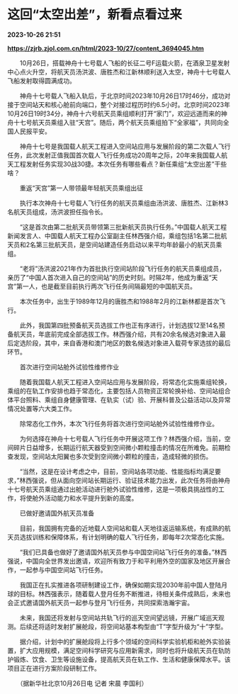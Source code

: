 # 这回“太空出差”，新看点看过来

**2023-10-26 21:51**

**https://zjrb.zjol.com.cn/html/2023-10/27/content_3694045.htm**

　　10月26日，搭载神舟十七号载人飞船的长征二号F运载火箭，在酒泉卫星发射中心点火升空，将航天员汤洪波、唐胜杰和江新林顺利送入太空，神舟十七号载人飞船发射取得圆满成功。

　　神舟十七号载人飞船入轨后，于北京时间2023年10月26日17时46分，成功对接于空间站天和核心舱前向端口，整个对接过程历时约6.5小时。北京时间2023年10月26日19时34分，神舟十六号航天员乘组顺利打开“家门”，欢迎远道而来的神舟十七号航天员乘组入驻“天宫”。随后，两个航天员乘组拍下“全家福”，共同向全国人民报平安。

　　神舟十七号是我国载人航天工程进入空间站应用与发展阶段的第二次载人飞行任务，此次发射正值我国首次载人飞行任务成功20周年之际，20年来我国载人航天工程发射任务实现30战30捷。本次任务有哪些看点？新任乘组“太空出差”干些啥？

　　重返“天宫”第一人带领最年轻航天员乘组出征

　　执行本次神舟十七号载人飞行任务的航天员乘组由汤洪波、唐胜杰、江新林3名航天员组成，汤洪波担任指令长。

　　“这是首次由第二批航天员带领第三批新航天员执行任务。”中国载人航天工程新闻发言人、中国载人航天工程办公室副主任林西强介绍，乘组包括1名第二批航天员和2名第三批航天员，是空间站建造任务启动以来平均年龄最小的航天员乘组。

　　“老将”汤洪波2021年作为首批执行空间站阶段飞行任务的航天员乘组成员，亲历了“中国人首次进入自己的空间站”的历史时刻。时隔2年，他成为重返“天宫”第一人，也是截至目前执行两次飞行任务间隔最短的中国航天员。

　　本次任务中，出生于1989年12月的唐胜杰和1988年2月的江新林都是首次飞行。

　　此外，我国第四批预备航天员选拔工作也正有序进行，计划选拔12至14名预备航天员，年底前完成全部选拔工作。林西强介绍，共有20余名候选对象进入最后定选阶段，其中，来自香港和澳门地区的数名候选对象进入载荷专家选拔的最后环节。

　　首次进行空间站舱外试验性维修作业

　　随着我国载人航天工程进入空间站应用与发展阶段，将常态化实施乘组轮换，乘组的在轨工作安排也趋于常态化，主要包括人员物资正常轮换补给、空间站组合体平台照料、乘组自身健康管理、在轨实（试）验、开展科普及公益活动以及异常情况处置等六大类工作。

　　除常态化工作外，本次飞行任务将首次进行空间站舱外试验性维修作业。

　　为何选择在神舟十七号载人飞行任务中开展这项工作？林西强介绍，当前，空间碎片日益增多，长期运行航天器受到空间微小颗粒撞击的情况在所难免。前期检查发现，空间站太阳翼也多次受到空间微小颗粒的撞击，造成轻微的损伤。

　　“当然，这是在设计考虑之中，目前，空间站各项功能、性能指标均满足要求，”林西强说，但从面向空间站长期运行、验证技术能力出发，此次任务将由神舟十七号航天员乘组通过出舱活动进行舱外试验性维修，这是一项极具挑战性的工作，将使舱外活动能力和水平提升到新的高度。

　　已做好邀请国外航天员准备

　　目前，我国拥有完备的近地载人空间站和载人天地往返运输系统，有成熟的航天员选拔训练和保障体系，有计划明确的载人飞行任务，即每年2次常态化实施。

　　“我们已具备也做好了邀请国外航天员参与中国空间站飞行任务的准备。”林西强说，中国向全世界发出邀请，欢迎所有致力于和平利用外空的国家及地区开展合作，一起参与中国空间站飞行任务。

　　我国正在扎实推进各项研制建设工作，确保如期实现2030年前中国人登陆月球的目标。林西强表示，随着载人登月任务不断推进，待相关条件成熟后，未来也会正式邀请国外航天员一起参与登月飞行任务，共同探索浩瀚宇宙。

　　未来，我国还将发射与空间站共轨飞行的巡天空间望远镜，开展广域巡天观测。后续还将适时发射扩展舱段，将空间站基本构型由“T”字型升级为“十”字型。

　　据介绍，计划中的扩展舱段将上行多个领域的空间科学实验机柜和舱外实验装置，扩大应用规模，满足空间科学研究与应用新需求，同时也将升级航天员在轨防护锻炼、饮食、卫生等设施设备，提高航天员在轨工作、生活和健康保障水平。该项目正在进行方案阶段研制工作。

　　（据新华社北京10月26日电 记者 宋晨 李国利）